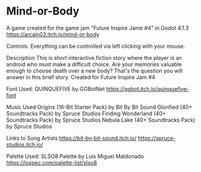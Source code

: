 # Mind-or-Body
 A game created for the game jam "Future Inspire Jame #4" in Godot 4.1.3 
 https://arcain02.itch.io/mind-or-body

Controls: Everything can be controlled via left clicking with your mouse.

Description
This is short interactive fiction story where the player is an android who must make a difficult choice.  Are your memories valuable enough to choose death over a new body? That's the question you will answer in this brief story.
Created for Future Inspire Jam #4

Font Used: QUINQUEFIVE by GGBotNet
https://ggbot.itch.io/quinquefive-font

Music Used
Origins (16-Bit Starter Pack) by Bit By Bit Sound
Glorified (40+ Soundtracks Pack) by Spruce Studios
Finding Wonderland (40+ Soundtracks Pack) by Spruce Studios
Nebula Lake (40+ Soundtracks Pack) by Spruce Studios

Links to Song Artists
https://bit-by-bit-sound.itch.io/
https://spruce-studios.itch.io/

Palette Used: SLSO8 Palette by Luis Miguel Maldonado
https://lospec.com/palette-list/slso8
